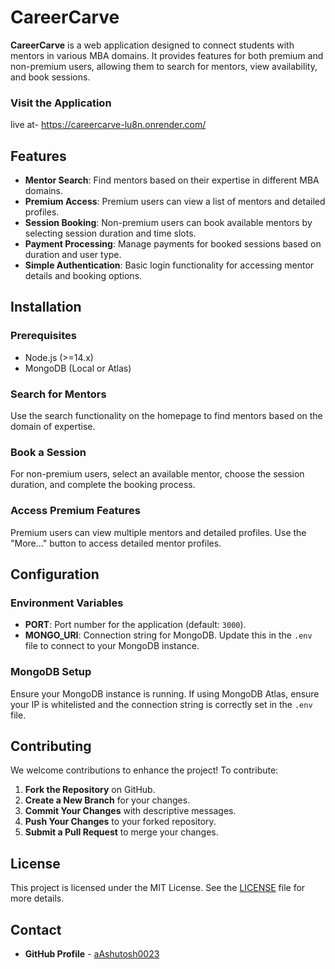 # CareerCarve

**CareerCarve** is a web application designed to connect students with mentors in various MBA domains. It provides features for both premium and non-premium users, allowing them to search for mentors, view availability, and book sessions.

### Visit the Application

live at- https://careercarve-lu8n.onrender.com/

## Features

- **Mentor Search**: Find mentors based on their expertise in different MBA domains.
- **Premium Access**: Premium users can view a list of mentors and detailed profiles.
- **Session Booking**: Non-premium users can book available mentors by selecting session duration and time slots.
- **Payment Processing**: Manage payments for booked sessions based on duration and user type.
- **Simple Authentication**: Basic login functionality for accessing mentor details and booking options.

## Installation

### Prerequisites

- Node.js (>=14.x)
- MongoDB (Local or Atlas)


### Search for Mentors

Use the search functionality on the homepage to find mentors based on the domain of expertise.

### Book a Session

For non-premium users, select an available mentor, choose the session duration, and complete the booking process.

### Access Premium Features

Premium users can view multiple mentors and detailed profiles. Use the "More..." button to access detailed mentor profiles.

## Configuration

### Environment Variables

- **PORT**: Port number for the application (default: `3000`).
- **MONGO_URI**: Connection string for MongoDB. Update this in the `.env` file to connect to your MongoDB instance.

### MongoDB Setup

Ensure your MongoDB instance is running. If using MongoDB Atlas, ensure your IP is whitelisted and the connection string is correctly set in the `.env` file.

## Contributing

We welcome contributions to enhance the project! To contribute:

1. **Fork the Repository** on GitHub.
2. **Create a New Branch** for your changes.
3. **Commit Your Changes** with descriptive messages.
4. **Push Your Changes** to your forked repository.
5. **Submit a Pull Request** to merge your changes.

## License

This project is licensed under the MIT License. See the [LICENSE](LICENSE) file for more details.

## Contact
- **GitHub Profile** - [aAshutosh0023](https://github.com/aAshutosh0023)

